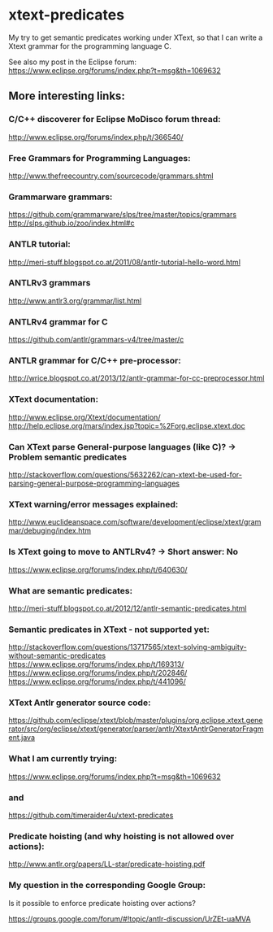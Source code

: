 # xtext-predicates
My try to get semantic predicates working under
XText, so that I can write a Xtext grammar for the
programming language C.

See also my post in the Eclipse forum:
https://www.eclipse.org/forums/index.php?t=msg&th=1069632

## More interesting links:
### C/C++ discoverer for Eclipse MoDisco forum thread:
http://www.eclipse.org/forums/index.php/t/366540/

### Free Grammars for Programming Languages: 
http://www.thefreecountry.com/sourcecode/grammars.shtml

### Grammarware grammars:
https://github.com/grammarware/slps/tree/master/topics/grammars
http://slps.github.io/zoo/index.html#c

### ANTLR tutorial:
http://meri-stuff.blogspot.co.at/2011/08/antlr-tutorial-hello-word.html

### ANTLRv3 grammars
http://www.antlr3.org/grammar/list.html

### ANTLRv4 grammar for C
https://github.com/antlr/grammars-v4/tree/master/c

### ANTLR grammar for C/C++ pre-processor:
http://wrice.blogspot.co.at/2013/12/antlr-grammar-for-cc-preprocessor.html

### XText documentation:
http://www.eclipse.org/Xtext/documentation/
http://help.eclipse.org/mars/index.jsp?topic=%2Forg.eclipse.xtext.doc

### Can XText parse General-purpose languages (like C)? -> Problem semantic predicates
http://stackoverflow.com/questions/5632262/can-xtext-be-used-for-parsing-general-purpose-programming-languages

### XText warning/error messages explained:
http://www.euclideanspace.com/software/development/eclipse/xtext/grammar/debuging/index.htm

### Is XText going to move to ANTLRv4? -> Short answer: No
https://www.eclipse.org/forums/index.php/t/640630/

### What are semantic predicates: 
http://meri-stuff.blogspot.co.at/2012/12/antlr-semantic-predicates.html

### Semantic predicates in XText - not supported yet:
http://stackoverflow.com/questions/13717565/xtext-solving-ambiguity-without-semantic-predicates
https://www.eclipse.org/forums/index.php/t/169313/
https://www.eclipse.org/forums/index.php/t/202846/
https://www.eclipse.org/forums/index.php/t/441096/

### XText Antlr generator source code:
https://github.com/eclipse/xtext/blob/master/plugins/org.eclipse.xtext.generator/src/org/eclipse/xtext/generator/parser/antlr/XtextAntlrGeneratorFragment.java

### What I am currently trying:
https://www.eclipse.org/forums/index.php?t=msg&th=1069632
### and
https://github.com/timeraider4u/xtext-predicates

### Predicate hoisting (and why hoisting is not allowed over actions):
http://www.antlr.org/papers/LL-star/predicate-hoisting.pdf

### My question in the corresponding Google Group:
Is it possible to enforce predicate hoisting over actions?

https://groups.google.com/forum/#!topic/antlr-discussion/UrZEt-uaMVA
